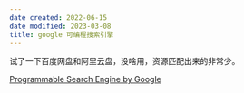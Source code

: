 ```yaml
---
date created: 2022-06-15
date modified: 2023-03-08
title: google 可编程搜索引擎
---
```


试了一下百度网盘和阿里云盘，没啥用，资源匹配出来的非常少。

[Programmable Search Engine by Google](https://cse.google.com/cse/)

